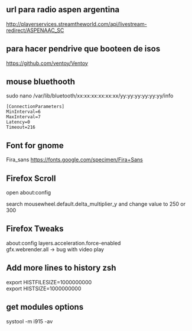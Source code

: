 ## url para radio aspen argentina  

http://playerservices.streamtheworld.com/api/livestream-redirect/ASPENAAC_SC  

## para hacer pendrive que booteen de isos  

https://github.com/ventoy/Ventoy



## mouse bluethooth  

sudo nano /var/lib/bluetooth/xx\:xx\:xx\:xx\:xx\:xx/yy\:yy\:yy\:yy\:yy\:yy/info

```
[ConnectionParameters]  
MinInterval=6  
MaxInterval=7  
Latency=0  
Timeout=216  
```

## Font for gnome  

Fira_sans https://fonts.google.com/specimen/Fira+Sans  


## Firefox Scroll

open about:config  

search mousewheel.default.delta_multiplier_y and change value to 250 or 300  


## Firefox Tweaks
about:config
layers.acceleration.force-enabled  
gfx.webrender.all -> bug with video play


## Add more lines to history zsh

export HISTFILESIZE=1000000000  
export HISTSIZE=1000000000


## get modules options

  
systool -m i915 -av  



